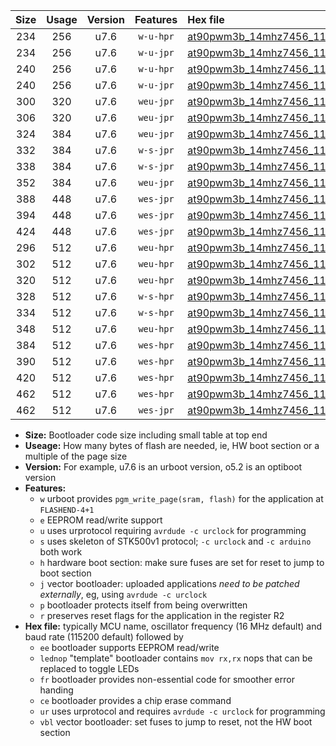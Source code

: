 |Size|Usage|Version|Features|Hex file|
|:-:|:-:|:-:|:-:|:--|
|234|256|u7.6|`w-u-hpr`|[at90pwm3b_14mhz7456_115200bps_ur.hex](https://raw.githubusercontent.com/stefanrueger/urboot/main//at90pwm3b_14mhz7456_115200bps_ur.hex)|
|234|256|u7.6|`w-u-jpr`|[at90pwm3b_14mhz7456_115200bps_ur_vbl.hex](https://raw.githubusercontent.com/stefanrueger/urboot/main//at90pwm3b_14mhz7456_115200bps_ur_vbl.hex)|
|240|256|u7.6|`w-u-hpr`|[at90pwm3b_14mhz7456_115200bps_lednop_ur.hex](https://raw.githubusercontent.com/stefanrueger/urboot/main//at90pwm3b_14mhz7456_115200bps_lednop_ur.hex)|
|240|256|u7.6|`w-u-jpr`|[at90pwm3b_14mhz7456_115200bps_lednop_ur_vbl.hex](https://raw.githubusercontent.com/stefanrueger/urboot/main//at90pwm3b_14mhz7456_115200bps_lednop_ur_vbl.hex)|
|300|320|u7.6|`weu-jpr`|[at90pwm3b_14mhz7456_115200bps_ee_ur_vbl.hex](https://raw.githubusercontent.com/stefanrueger/urboot/main//at90pwm3b_14mhz7456_115200bps_ee_ur_vbl.hex)|
|306|320|u7.6|`weu-jpr`|[at90pwm3b_14mhz7456_115200bps_ee_lednop_ur_vbl.hex](https://raw.githubusercontent.com/stefanrueger/urboot/main//at90pwm3b_14mhz7456_115200bps_ee_lednop_ur_vbl.hex)|
|324|384|u7.6|`weu-jpr`|[at90pwm3b_14mhz7456_115200bps_ee_lednop_fr_ur_vbl.hex](https://raw.githubusercontent.com/stefanrueger/urboot/main//at90pwm3b_14mhz7456_115200bps_ee_lednop_fr_ur_vbl.hex)|
|332|384|u7.6|`w-s-jpr`|[at90pwm3b_14mhz7456_115200bps_vbl.hex](https://raw.githubusercontent.com/stefanrueger/urboot/main//at90pwm3b_14mhz7456_115200bps_vbl.hex)|
|338|384|u7.6|`w-s-jpr`|[at90pwm3b_14mhz7456_115200bps_lednop_vbl.hex](https://raw.githubusercontent.com/stefanrueger/urboot/main//at90pwm3b_14mhz7456_115200bps_lednop_vbl.hex)|
|352|384|u7.6|`weu-jpr`|[at90pwm3b_14mhz7456_115200bps_ee_lednop_fr_ce_ur_vbl.hex](https://raw.githubusercontent.com/stefanrueger/urboot/main//at90pwm3b_14mhz7456_115200bps_ee_lednop_fr_ce_ur_vbl.hex)|
|388|448|u7.6|`wes-jpr`|[at90pwm3b_14mhz7456_115200bps_ee_vbl.hex](https://raw.githubusercontent.com/stefanrueger/urboot/main//at90pwm3b_14mhz7456_115200bps_ee_vbl.hex)|
|394|448|u7.6|`wes-jpr`|[at90pwm3b_14mhz7456_115200bps_ee_lednop_vbl.hex](https://raw.githubusercontent.com/stefanrueger/urboot/main//at90pwm3b_14mhz7456_115200bps_ee_lednop_vbl.hex)|
|424|448|u7.6|`wes-jpr`|[at90pwm3b_14mhz7456_115200bps_ee_lednop_fr_vbl.hex](https://raw.githubusercontent.com/stefanrueger/urboot/main//at90pwm3b_14mhz7456_115200bps_ee_lednop_fr_vbl.hex)|
|296|512|u7.6|`weu-hpr`|[at90pwm3b_14mhz7456_115200bps_ee_ur.hex](https://raw.githubusercontent.com/stefanrueger/urboot/main//at90pwm3b_14mhz7456_115200bps_ee_ur.hex)|
|302|512|u7.6|`weu-hpr`|[at90pwm3b_14mhz7456_115200bps_ee_lednop_ur.hex](https://raw.githubusercontent.com/stefanrueger/urboot/main//at90pwm3b_14mhz7456_115200bps_ee_lednop_ur.hex)|
|320|512|u7.6|`weu-hpr`|[at90pwm3b_14mhz7456_115200bps_ee_lednop_fr_ur.hex](https://raw.githubusercontent.com/stefanrueger/urboot/main//at90pwm3b_14mhz7456_115200bps_ee_lednop_fr_ur.hex)|
|328|512|u7.6|`w-s-hpr`|[at90pwm3b_14mhz7456_115200bps.hex](https://raw.githubusercontent.com/stefanrueger/urboot/main//at90pwm3b_14mhz7456_115200bps.hex)|
|334|512|u7.6|`w-s-hpr`|[at90pwm3b_14mhz7456_115200bps_lednop.hex](https://raw.githubusercontent.com/stefanrueger/urboot/main//at90pwm3b_14mhz7456_115200bps_lednop.hex)|
|348|512|u7.6|`weu-hpr`|[at90pwm3b_14mhz7456_115200bps_ee_lednop_fr_ce_ur.hex](https://raw.githubusercontent.com/stefanrueger/urboot/main//at90pwm3b_14mhz7456_115200bps_ee_lednop_fr_ce_ur.hex)|
|384|512|u7.6|`wes-hpr`|[at90pwm3b_14mhz7456_115200bps_ee.hex](https://raw.githubusercontent.com/stefanrueger/urboot/main//at90pwm3b_14mhz7456_115200bps_ee.hex)|
|390|512|u7.6|`wes-hpr`|[at90pwm3b_14mhz7456_115200bps_ee_lednop.hex](https://raw.githubusercontent.com/stefanrueger/urboot/main//at90pwm3b_14mhz7456_115200bps_ee_lednop.hex)|
|420|512|u7.6|`wes-hpr`|[at90pwm3b_14mhz7456_115200bps_ee_lednop_fr.hex](https://raw.githubusercontent.com/stefanrueger/urboot/main//at90pwm3b_14mhz7456_115200bps_ee_lednop_fr.hex)|
|462|512|u7.6|`wes-hpr`|[at90pwm3b_14mhz7456_115200bps_ee_lednop_fr_ce.hex](https://raw.githubusercontent.com/stefanrueger/urboot/main//at90pwm3b_14mhz7456_115200bps_ee_lednop_fr_ce.hex)|
|462|512|u7.6|`wes-jpr`|[at90pwm3b_14mhz7456_115200bps_ee_lednop_fr_ce_vbl.hex](https://raw.githubusercontent.com/stefanrueger/urboot/main//at90pwm3b_14mhz7456_115200bps_ee_lednop_fr_ce_vbl.hex)|

- **Size:** Bootloader code size including small table at top end
- **Useage:** How many bytes of flash are needed, ie, HW boot section or a multiple of the page size
- **Version:** For example, u7.6 is an urboot version, o5.2 is an optiboot version
- **Features:**
  + `w` urboot provides `pgm_write_page(sram, flash)` for the application at `FLASHEND-4+1`
  + `e` EEPROM read/write support
  + `u` uses urprotocol requiring `avrdude -c urclock` for programming
  + `s` uses skeleton of STK500v1 protocol; `-c urclock` and `-c arduino` both work
  + `h` hardware boot section: make sure fuses are set for reset to jump to boot section
  + `j` vector bootloader: uploaded applications *need to be patched externally*, eg, using `avrdude -c urclock`
  + `p` bootloader protects itself from being overwritten
  + `r` preserves reset flags for the application in the register R2
- **Hex file:** typically MCU name, oscillator frequency (16 MHz default) and baud rate (115200 default) followed by
  + `ee` bootloader supports EEPROM read/write
  + `lednop` "template" bootloader contains `mov rx,rx` nops that can be replaced to toggle LEDs
  + `fr` bootloader provides non-essential code for smoother error handing
  + `ce` bootloader provides a chip erase command
  + `ur` uses urprotocol and requires `avrdude -c urclock` for programming
  + `vbl` vector bootloader: set fuses to jump to reset, not the HW boot section
